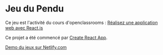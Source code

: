 # Jeu du Pendu

Ce jeu est l'activité du cours d'openclassrooms : [Réalisez une application web avec React.js](https://openclassrooms.com/courses/realisez-une-application-web-avec-react-js)

Ce projet a été commencé par [Create React App](https://github.com/facebookincubator/create-react-app).

[Demo du jeux sur Netlify.com](https://pendu-game.netlify.com)
